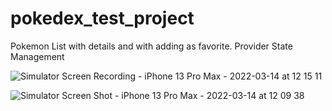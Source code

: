 # pokedex_test_project

Pokemon List with details and with adding as favorite. Provider State Management

![Simulator Screen Recording - iPhone 13 Pro Max - 2022-03-14 at 12 15 11](https://user-images.githubusercontent.com/38894285/158141483-852a5264-30e3-42cf-a765-a84a261811c4.gif)


![Simulator Screen Shot - iPhone 13 Pro Max - 2022-03-14 at 12 09 38](https://user-images.githubusercontent.com/38894285/158141099-d2feb93d-07a4-4b0f-8876-21c786bbafe3.png)

